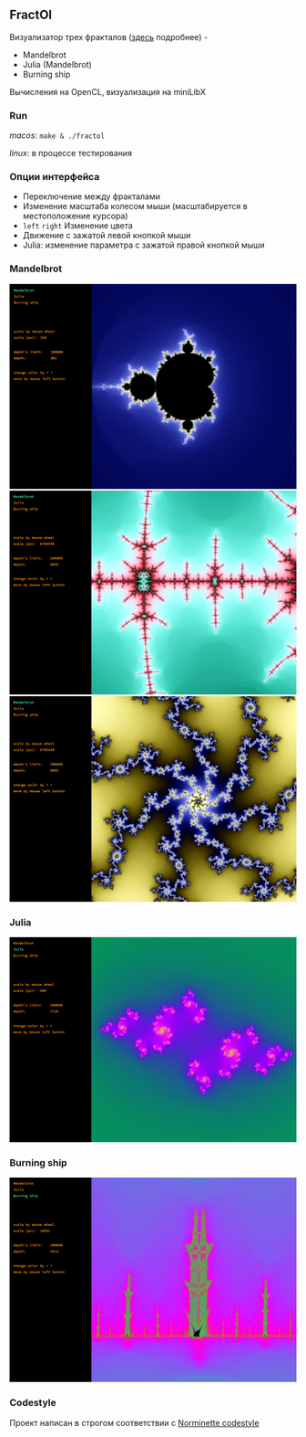 ## FractOl
Визуализатор трех фракталов ([здесь](https://github.com/gerus66/fractol/blob/master/readme/fract_ol.en.pdf) подробнее) - 
* Mandelbrot
* Julia (Mandelbrot)
* Burning ship

Вычисления на OpenCL, визуализация на miniLibX
### Run
_macos_: `make & ./fractol`

_linux_: в процессе тестирования

### Опции интерфейса
* Переключение между фракталами
* Изменение масштаба колесом мыши (масштабируется в местоположение курсора)
* `left` `right` Изменение цвета
* Движение с зажатой левой кнопкой мыши
* Julia: изменение параметра с зажатой правой кнопкой мыши
### Mandelbrot
![Mandelbrot](https://github.com/gerus66/fractol/blob/master/readme/fr1.png)
![Mandelbrot](https://github.com/gerus66/fractol/blob/master/readme/fr2.png)
![Mandelbrot](https://github.com/gerus66/fractol/blob/master/readme/fr5.png)
### Julia
![Julia](https://github.com/gerus66/fractol/blob/master/readme/fr3.png)
### Burning ship
![Burning ship](https://github.com/gerus66/fractol/blob/master/readme/fr4.png)
### Codestyle
Проект написан в строгом соответствии с [Norminette codestyle](https://github.com/gerus66/norme)
